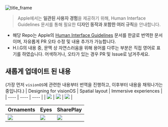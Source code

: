![title_frame](https://github.com/i-colours-u/Human-Interface-Guidelines-KR/assets/60260284/3e6b3608-6284-401f-afb7-ecbc0032af32)
> Apple에서는 **일관된 사용자 경험**을 제공하기 위해, Human Interface Guidelines 문서를 통해 필요한 **디자인 동작과 포함한 여러 규칙**을 안내합니다.

- 해당 Repo는 Apple의 [Human Interface Guidelines](https://developer.apple.com/design/human-interface-guidelines) 문서를 한글로 번역한 문서이며, 자유롭게 PR 오타 수정 및 내용 추가가 가능합니다. 
- H.I.G의 내용 중, 문맥 상 자연스러움을 위해 용어를 다루는 부분은 직접 영어로 표기를 하였습니다. 어색하거나, 오타가 있는 경우 PR 및 Issue로 남겨주세요.

## 새롭게 업데이트 된 내용

(가장 먼저 `visionOS`에 관련한 내용부터 번역을 진행하고, 이후부터 내용을 채워나가는 중입니다.)
| Designing for visionOS | Spatial layout | Immersive experiences |
| ---- | ---- | ---- |
|   [![](https://i.imgur.com/2wZAL5F.png)](Platforms/Designing-for-visionOS.md)   |    [![](https://i.imgur.com/FcVD32n.png)](Foundations/Spatial-layout.md)  |   [![](https://i.imgur.com/97QVR3r.png)](Foundations/Immersive-experiences.md)  |     

| Ornaments | Eyes | SharePlay |
| ---- | ---- | ---- |
|   [![](https://i.imgur.com/LQQ4U7P.png)](Components/Menus-and-actions/Ornaments.md)   |    [![](https://i.imgur.com/mvxXPGn.png)](Inputs/Eyes.md)  |   [![](https://i.imgur.com/lWTV4Nr.png)](Technologies/SharePlay.md)  |   
